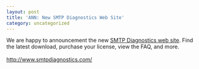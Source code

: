 ```yaml
---
layout: post
title: 'ANN: New SMTP Diagnostics Web Site'
category: uncategorized
---
```


We are happy to announcement the new <a href="http://www.smtpdiagnostics.com/">SMTP Diagnostics web site</a>. Find the latest download, purchase your license, view the FAQ, and more.<br /><br /><a href="http://www.smtpdiagnostics.com/">http://www.smtpdiagnostics.com/</a>
